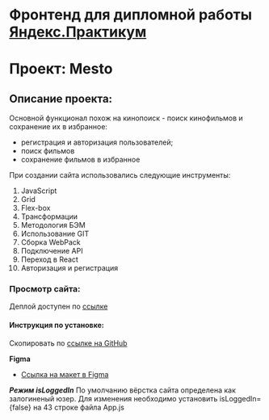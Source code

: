 # Фронтенд для дипломной работы [Яндекс.Практикум](https://praktikum.yandex.ru/)
# Проект: Mesto

## Описание проекта:

Основной функционал похож на кинопоиск - поиск кинофильмов и сохранение их в избранное:
- регистрация и авторизация пользователей;
- поиск фильмов
- сохранение фильмов в избранное

При создании сайта использовались следующие инструменты:
1. JavaScript
2. Grid
3. Flex-box
4. Трансформации
5. Методология БЭМ
6. Использование GIT
7. Сборка WebPack
8. Подключение API
9. Переход в React
10. Авторизация и регистрация

### Просмотр сайта:

Деплой доступен по [ссылке](https://diplom.nomoreparties.sbs)

#### Инструкция по установке:

Скопировать по [cсылке на GitHub](https://github.com/ngagarin/movies-explorer-frontend.git)

**Figma**

* [Ссылка на макет в Figma](https://disk.yandex.ru/d/4vBNaBdr8_h1TQ)

*****Режим isLoggedIn*****
По умолчанию вёрстка сайта определена как залогиненый юзер.
Для изменения необходимо установить isLoggedIn={false} на 43 строке файла App.js
